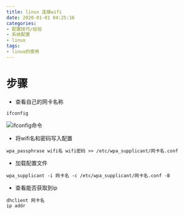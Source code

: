 ```yaml
---
title: linux 连接wifi
date: 2020-01-01 04:25:16
categories:
- 配置技巧/经验
- 系统配置
- linux
tags:
- linux的使用
---
```


# 步骤

* 查看自己的网卡名称

```shell
ifconfig
```

![ifconfig命令](/images/linux/ethcard/ifconfig.png)

<!--more-->

* 将wifi名和密码写入配置

```shell
wpa_passphrase wifi名 wifi密码 >> /etc/wpa_supplicant/网卡名.conf
```

* 加载配置文件

```shell
wpa_supplicant -i 网卡名 -c /etc/wpa_supplicant/网卡名.conf -B
```

* 查看能否获取到ip

```shell
dhclient 网卡名
ip addr
```
